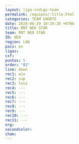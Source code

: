 ```yaml
---
layout: liga-indigo-team
permalink: /equipos/:title.html
categories: TEAM GNORTE
date: 2020-08-29 10:29:20 +0700
title: RNT NEO STAR
team: RNT NEO STAR
ID: NEO
region: LAN
pais: mx
ligas: 
cxf: 
puntos: 5
order: "03"
line: down
rec1: win
rec2: sup
rec3: loss
rec4: ---
rec5: ---
rec6: ---
rec7: ---
rec8: ---
rec9: ---
rec10: ---
rec11: ---
org: 
secondcolor: 
cham:
---
```

